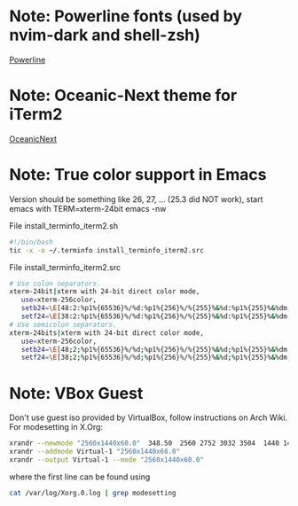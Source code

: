 # Note: Powerline fonts (used by nvim-dark and shell-zsh)

[Powerline](https://github.com/powerline/fonts)

# Note: Oceanic-Next theme for iTerm2

[OceanicNext](https://github.com/mhartington/oceanic-next-iterm)

# Note: True color support in Emacs

Version should be something like 26, 27, ... (25.3 did NOT work), start emacs with TERM=xterm-24bit emacs -nw

File install_terminfo_iterm2.sh

```bash
#!/bin/bash
tic -x -o ~/.terminfo install_terminfo_iterm2.src
```

File install_terminfo_iterm2.src

```bash
# Use colon separators.
xterm-24bit|xterm with 24-bit direct color mode,
   use=xterm-256color,
   setb24=\E[48:2:%p1%{65536}%/%d:%p1%{256}%/%{255}%&%d:%p1%{255}%&%dm,
   setf24=\E[38:2:%p1%{65536}%/%d:%p1%{256}%/%{255}%&%d:%p1%{255}%&%dm,
# Use semicolon separators.
xterm-24bits|xterm with 24-bit direct color mode,
   use=xterm-256color,
   setb24=\E[48;2;%p1%{65536}%/%d;%p1%{256}%/%{255}%&%d;%p1%{255}%&%dm,
   setf24=\E[38;2;%p1%{65536}%/%d;%p1%{256}%/%{255}%&%d;%p1%{255}%&%dm,
```

# Note: VBox Guest

Don't use guest iso provided by VirtualBox, follow instructions on Arch Wiki. For modesetting in X.Org:

```bash
xrandr --newmode "2560x1440x60.0"  348.50  2560 2752 3032 3504  1440 1441 1444 1500 -hsync +vsync
xrandr --addmode Virtual-1 "2560x1440x60.0"
xrandr --output Virtual-1 --mode "2560x1440x60.0"
```

where the first line can be found using 

```bash
cat /var/log/Xorg.0.log | grep modesetting
```

